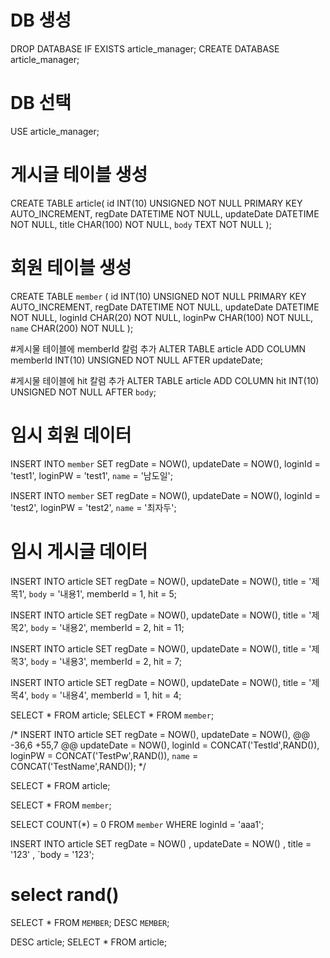 # DB 생성
DROP DATABASE IF EXISTS article_manager;
CREATE DATABASE article_manager;

# DB 선택 
USE article_manager;

# 게시글 테이블 생성
CREATE TABLE article(
    id INT(10) UNSIGNED NOT NULL PRIMARY KEY AUTO_INCREMENT,
    regDate DATETIME NOT NULL,
    updateDate DATETIME NOT NULL,
    title CHAR(100) NOT NULL,
    `body` TEXT NOT NULL
);

# 회원 테이블 생성
CREATE TABLE `member` (
    id INT(10) UNSIGNED NOT NULL PRIMARY KEY AUTO_INCREMENT,
    regDate DATETIME NOT NULL,
    updateDate DATETIME NOT NULL,
    loginId CHAR(20) NOT NULL,
    loginPw CHAR(100) NOT NULL,
    `name` CHAR(200) NOT NULL
);

#게시물 테이블에 memberId 칼럼 추가
ALTER TABLE article ADD COLUMN memberId INT(10) UNSIGNED NOT NULL AFTER updateDate;

#게시물 테이블에 hit 칼럼 추가
ALTER TABLE article ADD COLUMN hit INT(10) UNSIGNED NOT NULL AFTER `body`;

# 임시 회원 데이터
INSERT INTO `member`
SET regDate = NOW(),
updateDate = NOW(),
loginId = 'test1',
loginPW = 'test1',
`name` = '남도일';

INSERT INTO `member`
SET regDate = NOW(),
updateDate = NOW(),
loginId = 'test2',
loginPW = 'test2',
`name` = '최자두';

# 임시 게시글 데이터

INSERT INTO article
SET regDate = NOW(),
updateDate = NOW(),
title = '제목1',
`body` = '내용1',
memberId = 1,
hit = 5;

INSERT INTO article
SET regDate = NOW(),
updateDate = NOW(),
title = '제목2',
`body` = '내용2',
memberId = 2,
hit = 11;

INSERT INTO article
SET regDate = NOW(),
updateDate = NOW(),
title = '제목3',
`body` = '내용3',
memberId = 2,
hit = 7;

INSERT INTO article
SET regDate = NOW(),
updateDate = NOW(),
title = '제목4',
`body` = '내용4',
memberId = 1,
hit = 4;

SELECT * FROM article;
SELECT * FROM `member`;

/*
INSERT INTO article
SET regDate = NOW(),
updateDate = NOW(),
@@ -36,6 +55,7 @@ updateDate = NOW(),
loginId = CONCAT('TestId',RAND()),
loginPW = CONCAT('TestPw',RAND()),
`name` = CONCAT('TestName',RAND());
*/

SELECT * FROM article;

SELECT * FROM `member`;

SELECT COUNT(*) = 0
FROM `member`
WHERE loginId = 'aaa1';

INSERT INTO article  SET regDate = NOW() , updateDate = NOW() , title = '123' , `body = '123';

# select rand()


SELECT * FROM `MEMBER`;
DESC `MEMBER`;

DESC article;
SELECT * FROM article;